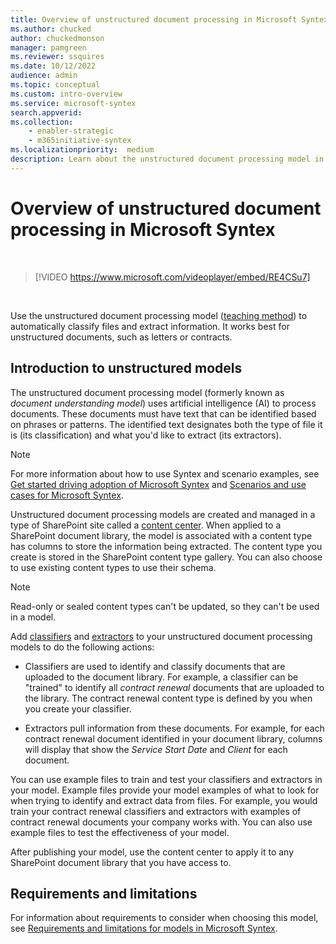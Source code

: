```yaml
---
title: Overview of unstructured document processing in Microsoft Syntex
ms.author: chucked
author: chuckedmonson
manager: pamgreen
ms.reviewer: ssquires
ms.date: 10/12/2022
audience: admin
ms.topic: conceptual
ms.custom: intro-overview
ms.service: microsoft-syntex
search.appverid: 
ms.collection: 
    - enabler-strategic
    - m365initiative-syntex
ms.localizationpriority:  medium
description: Learn about the unstructured document processing model in Microsoft Syntex.
---
```


# Overview of unstructured document processing in Microsoft Syntex

</br>

> [!VIDEO https://www.microsoft.com/videoplayer/embed/RE4CSu7]

</br>

Use the unstructured document processing model ([teaching method](create-syntex-model.md#train-a-custom-model)) to automatically classify files and extract information. It works best for unstructured documents, such as letters or contracts. 

## Introduction to unstructured models

The unstructured document processing model (formerly known as *document understanding model*) uses artificial intelligence (AI) to process documents. These documents must have text that can be identified based on phrases or patterns. The identified text designates both the type of file it is (its classification) and what you'd like to extract (its extractors).

> [!NOTE]
> For more information about how to use Syntex and scenario examples, see [Get started driving adoption of Microsoft Syntex](./adoption-getstarted.md) and [Scenarios and use cases for Microsoft Syntex](./adoption-scenarios.md).

Unstructured document processing models are created and managed in a type of SharePoint site called a [content center](create-a-content-center.md). When applied to a SharePoint document library, the model is associated with a content type has columns to store the information being extracted. The content type you create is stored in the SharePoint content type gallery. You can also choose to use existing content types to use their schema.

> [!NOTE]
> Read-only or sealed content types can't be updated, so they can't be used in a model.

Add [classifiers](create-a-classifier.md) and [extractors](create-an-extractor.md) to your unstructured document processing models to do the following actions:

- Classifiers are used to identify and classify documents that are uploaded to the document library. For example, a classifier can be "trained" to identify all *contract renewal* documents that are uploaded to the library. The contract renewal content type is defined by you when you create your classifier.

- Extractors pull information from these documents. For example, for each contract renewal document identified in your document library, columns will display that show the *Service Start Date* and *Client* for each document. 

You can use example files to train and test your classifiers and extractors in your model. Example files provide your model examples of what to look for when trying to identify and extract data from files. For example, you would train your contract renewal classifiers and extractors with examples of contract renewal documents your company works with. You can also use example files to test the effectiveness of your model.

After publishing your model, use the content center to apply it to any SharePoint document library that you have access to.  

## Requirements and limitations

For information about requirements to consider when choosing this model, see [Requirements and limitations for models in Microsoft Syntex](requirements-and-limitations.md#unstructured-document-processing).


